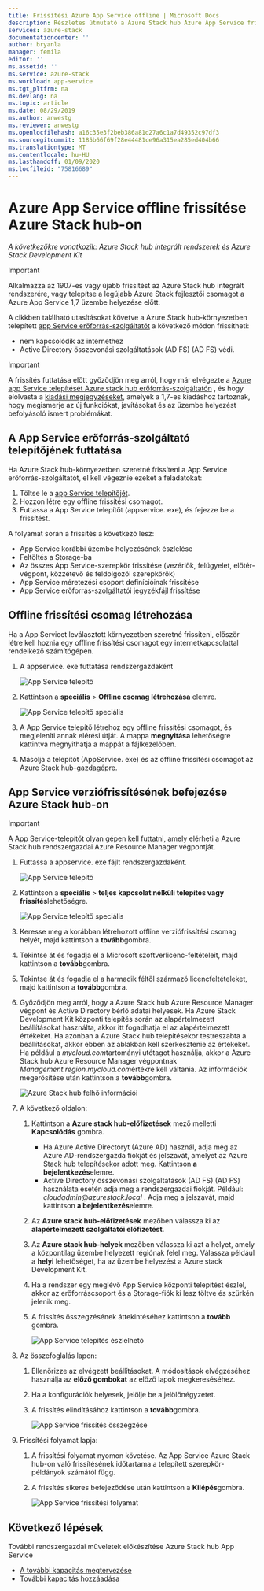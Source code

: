 ```yaml
---
title: Frissítési Azure App Service offline | Microsoft Docs
description: Részletes útmutató a Azure Stack hub Azure App Service frissítéséhez offline
services: azure-stack
documentationcenter: ''
author: bryanla
manager: femila
editor: ''
ms.assetid: ''
ms.service: azure-stack
ms.workload: app-service
ms.tgt_pltfrm: na
ms.devlang: na
ms.topic: article
ms.date: 08/29/2019
ms.author: anwestg
ms.reviewer: anwestg
ms.openlocfilehash: a16c35e3f2beb386a81d27a6c1a7d49352c97df3
ms.sourcegitcommit: 1185b66f69f28e44481ce96a315ea285ed404b66
ms.translationtype: MT
ms.contentlocale: hu-HU
ms.lasthandoff: 01/09/2020
ms.locfileid: "75816689"
---
```

# <a name="offline-update-of-azure-app-service-on-azure-stack-hub"></a>Azure App Service offline frissítése Azure Stack hub-on

*A következőkre vonatkozik: Azure Stack hub integrált rendszerek és Azure Stack Development Kit*

> [!IMPORTANT]
> Alkalmazza az 1907-es vagy újabb frissítést az Azure Stack hub integrált rendszerére, vagy telepítse a legújabb Azure Stack fejlesztői csomagot a Azure App Service 1,7 üzembe helyezése előtt.

A cikkben található utasításokat követve a Azure Stack hub-környezetben telepített [app Service erőforrás-szolgáltatót](azure-stack-app-service-overview.md) a következő módon frissítheti:

* nem kapcsolódik az internethez
* Active Directory összevonási szolgáltatások (AD FS) (AD FS) védi.

> [!IMPORTANT]
> A frissítés futtatása előtt győződjön meg arról, hogy már elvégezte a [Azure app Service telepítését Azure stack hub erőforrás-szolgáltatón](azure-stack-app-service-deploy-offline.md) , és hogy elolvasta a [kiadási megjegyzéseket](azure-stack-app-service-release-notes-update-seven.md), amelyek a 1,7-es kiadáshoz tartoznak, hogy megismerje az új funkciókat, javításokat és az üzembe helyezést befolyásoló ismert problémákat.

## <a name="run-the-app-service-resource-provider-installer"></a>A App Service erőforrás-szolgáltató telepítőjének futtatása

Ha Azure Stack hub-környezetben szeretné frissíteni a App Service erőforrás-szolgáltatót, el kell végeznie ezeket a feladatokat:

1. Töltse le a [app Service telepítőjét](https://aka.ms/appsvcupdate7installer).
2. Hozzon létre egy offline frissítési csomagot.
3. Futtassa a App Service telepítőt (appservice. exe), és fejezze be a frissítést.

A folyamat során a frissítés a következő lesz:

* App Service korábbi üzembe helyezésének észlelése
* Feltöltés a Storage-ba
* Az összes App Service-szerepkör frissítése (vezérlők, felügyelet, előtér-végpont, közzétevő és feldolgozói szerepkörök)
* App Service méretezési csoport definícióinak frissítése
* App Service erőforrás-szolgáltatói jegyzékfájl frissítése

## <a name="create-an-offline-upgrade-package"></a>Offline frissítési csomag létrehozása

Ha a App Servicet leválasztott környezetben szeretné frissíteni, először létre kell hoznia egy offline frissítési csomagot egy internetkapcsolattal rendelkező számítógépen.

1. A appservice. exe futtatása rendszergazdaként

    ![App Service telepítő][1]

2. Kattintson a **speciális** > **Offline csomag létrehozása** elemre.

    ![App Service telepítő speciális][2]

3. A App Service telepítő létrehoz egy offline frissítési csomagot, és megjeleníti annak elérési útját.  A mappa **megnyitása** lehetőségre kattintva megnyithatja a mappát a fájlkezelőben.

4. Másolja a telepítőt (AppService. exe) és az offline frissítési csomagot az Azure Stack hub-gazdagépre.

## <a name="complete-the-upgrade-of-app-service-on-azure-stack-hub"></a>App Service verziófrissítésének befejezése Azure Stack hub-on

> [!IMPORTANT]
> A App Service-telepítőt olyan gépen kell futtatni, amely elérheti a Azure Stack hub rendszergazdai Azure Resource Manager végpontját.
>
>

1. Futtassa a appservice. exe fájlt rendszergazdaként.

    ![App Service telepítő][1]

2. Kattintson a **speciális** > **teljes kapcsolat nélküli telepítés vagy frissítés**lehetőségre.

    ![App Service telepítő speciális][2]

3. Keresse meg a korábban létrehozott offline verziófrissítési csomag helyét, majd kattintson a **tovább**gombra.

4. Tekintse át és fogadja el a Microsoft szoftverlicenc-feltételeit, majd kattintson a **tovább**gombra.

5. Tekintse át és fogadja el a harmadik féltől származó licencfeltételeket, majd kattintson a **tovább**gombra.

6. Győződjön meg arról, hogy a Azure Stack hub Azure Resource Manager végpont és Active Directory bérlő adatai helyesek. Ha Azure Stack Development Kit központi telepítés során az alapértelmezett beállításokat használta, akkor itt fogadhatja el az alapértelmezett értékeket. Ha azonban a Azure Stack hub telepítésekor testreszabta a beállításokat, akkor ebben az ablakban kell szerkesztenie az értékeket. Ha például a *mycloud.com*tartományi utótagot használja, akkor a Azure Stack hub Azure Resource Manager végpontnak *Management.region.mycloud.com*értékre kell váltania. Az információk megerősítése után kattintson a **tovább**gombra.

    ![Azure Stack hub felhő információi][3]

7. A következő oldalon:

   1. Kattintson a **Azure stack hub-előfizetések** mező melletti **Kapcsolódás** gombra.
      * Ha Azure Active Directoryt (Azure AD) használ, adja meg az Azure AD-rendszergazda fiókját és jelszavát, amelyet az Azure Stack hub telepítésekor adott meg. Kattintson **a bejelentkezés**elemre.
      * Active Directory összevonási szolgáltatások (AD FS) (AD FS) használata esetén adja meg a rendszergazdai fiókját. Például: _cloudadmin@azurestack.local_ . Adja meg a jelszavát, majd kattintson **a bejelentkezés**elemre.
   2. Az **Azure stack hub-előfizetések** mezőben válassza ki az **alapértelmezett szolgáltatói előfizetést**.
   3. Az **Azure stack hub-helyek** mezőben válassza ki azt a helyet, amely a központilag üzembe helyezett régiónak felel meg. Válassza például a **helyi** lehetőséget, ha az üzembe helyezést a Azure stack Development Kit.
   4. Ha a rendszer egy meglévő App Service központi telepítést észlel, akkor az erőforráscsoport és a Storage-fiók ki lesz töltve és szürkén jelenik meg.
   5. A frissítés összegzésének áttekintéséhez kattintson a **tovább** gombra.

      ![App Service telepítés észlelhető][4]

8. Az összefoglalás lapon:
   1. Ellenőrizze az elvégzett beállításokat. A módosítások elvégzéséhez használja az **előző gombokat** az előző lapok megkereséséhez.
   2. Ha a konfigurációk helyesek, jelölje be a jelölőnégyzetet.
   3. A frissítés elindításához kattintson a **tovább**gombra.

       ![App Service frissítés összegzése][5]

9. Frissítési folyamat lapja:
    1. A frissítési folyamat nyomon követése. Az App Service Azure Stack hub-on való frissítésének időtartama a telepített szerepkör-példányok számától függ.
    2. A frissítés sikeres befejeződése után kattintson a **Kilépés**gombra.

        ![App Service frissítési folyamat][6]

<!--Image references-->
[1]: ./media/azure-stack-app-service-update-offline/app-service-exe.png
[2]: ./media/azure-stack-app-service-update-offline/app-service-exe-advanced.png
[3]: ./media/azure-stack-app-service-update-offline/app-service-azure-resource-manager-endpoints.png
[4]: ./media/azure-stack-app-service-update-offline/app-service-installation-detected.png
[5]: ./media/azure-stack-app-service-update-offline/app-service-upgrade-summary.png
[6]: ./media/azure-stack-app-service-update-offline/app-service-upgrade-complete.png

## <a name="next-steps"></a>Következő lépések

További rendszergazdai műveletek előkészítése Azure Stack hub App Service

* [A további kapacitás megtervezése](azure-stack-app-service-capacity-planning.md)
* [További kapacitás hozzáadása](azure-stack-app-service-add-worker-roles.md)
